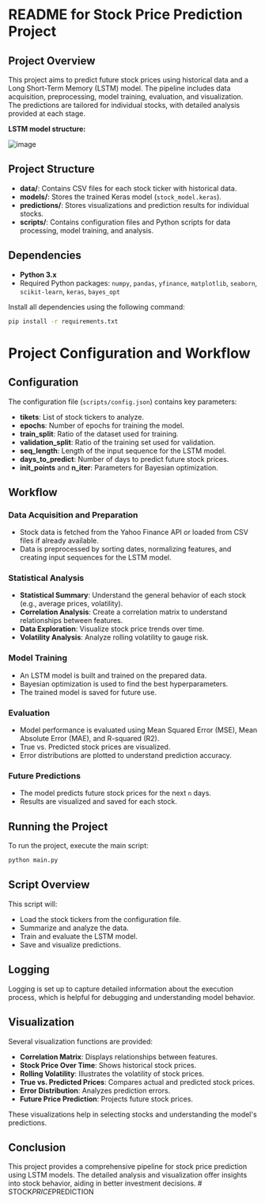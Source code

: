 
# README for Stock Price Prediction Project

## Project Overview

This project aims to predict future stock prices using historical data and a Long Short-Term Memory (LSTM) model. The pipeline includes data acquisition, preprocessing, model training, evaluation, and visualization. The predictions are tailored for individual stocks, with detailed analysis provided at each stage.

**LSTM model structure:**

![image](https://github.com/user-attachments/assets/321bac04-d100-4313-b39c-09f4da481cda)
## Project Structure

- **data/**: Contains CSV files for each stock ticker with historical data.
- **models/**: Stores the trained Keras model (`stock_model.keras`).
- **predictions/**: Stores visualizations and prediction results for individual stocks.
- **scripts/**: Contains configuration files and Python scripts for data processing, model training, and analysis.

## Dependencies

- **Python 3.x**
- Required Python packages: `numpy`, `pandas`, `yfinance`, `matplotlib`, `seaborn`, `scikit-learn`, `keras`, `bayes_opt`

Install all dependencies using the following command:

```bash
pip install -r requirements.txt
```

# Project Configuration and Workflow

## Configuration

The configuration file (`scripts/config.json`) contains key parameters:

- **tikets**: List of stock tickers to analyze.
- **epochs**: Number of epochs for training the model.
- **train_split**: Ratio of the dataset used for training.
- **validation_split**: Ratio of the training set used for validation.
- **seq_length**: Length of the input sequence for the LSTM model.
- **days_to_predict**: Number of days to predict future stock prices.
- **init_points** and **n_iter**: Parameters for Bayesian optimization.

## Workflow

### Data Acquisition and Preparation

- Stock data is fetched from the Yahoo Finance API or loaded from CSV files if already available.
- Data is preprocessed by sorting dates, normalizing features, and creating input sequences for the LSTM model.

### Statistical Analysis

- **Statistical Summary**: Understand the general behavior of each stock (e.g., average prices, volatility).
- **Correlation Analysis**: Create a correlation matrix to understand relationships between features.
- **Data Exploration**: Visualize stock price trends over time.
- **Volatility Analysis**: Analyze rolling volatility to gauge risk.

### Model Training

- An LSTM model is built and trained on the prepared data.
- Bayesian optimization is used to find the best hyperparameters.
- The trained model is saved for future use.

### Evaluation

- Model performance is evaluated using Mean Squared Error (MSE), Mean Absolute Error (MAE), and R-squared (R2).
- True vs. Predicted stock prices are visualized.
- Error distributions are plotted to understand prediction accuracy.

### Future Predictions

- The model predicts future stock prices for the next `n` days.
- Results are visualized and saved for each stock.

## Running the Project

To run the project, execute the main script:

```bash
python main.py
```

## Script Overview

This script will:

- Load the stock tickers from the configuration file.
- Summarize and analyze the data.
- Train and evaluate the LSTM model.
- Save and visualize predictions.

## Logging

Logging is set up to capture detailed information about the execution process, which is helpful for debugging and understanding model behavior.

## Visualization

Several visualization functions are provided:

- **Correlation Matrix**: Displays relationships between features.
- **Stock Price Over Time**: Shows historical stock prices.
- **Rolling Volatility**: Illustrates the volatility of stock prices.
- **True vs. Predicted Prices**: Compares actual and predicted stock prices.
- **Error Distribution**: Analyzes prediction errors.
- **Future Price Prediction**: Projects future stock prices.

These visualizations help in selecting stocks and understanding the model's predictions.

## Conclusion

This project provides a comprehensive pipeline for stock price prediction using LSTM models. The detailed analysis and visualization offer insights into stock behavior, aiding in better investment decisions.
#   S T O C K _ P R I C E _ P R E D I C T I O N  
 
